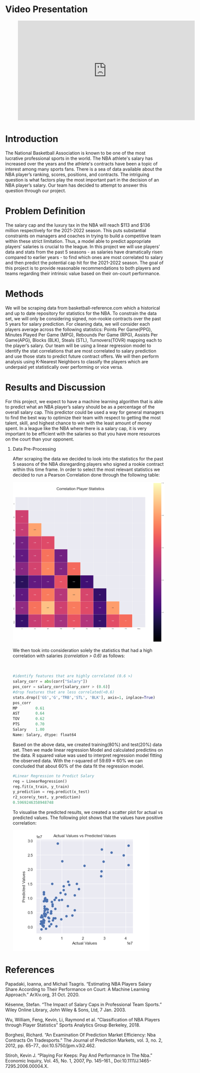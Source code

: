 # Video Presentation 

<figure class="video_container">
   <iframe width="560" height="315" src="https://www.youtube.com/embed/D7kogk-5xRI" title="YouTube video player" frameborder="0" allow="accelerometer; autoplay; clipboard-write; encrypted-media; gyroscope; picture-in-picture" allowfullscreen></iframe>
</figure>


# Introduction
The National Basketball Association is known to be one of the most lucrative professional sports in the world. The NBA athlete's salary has increased over the years and the athlete's contracts have been a topic of interest among many sports fans. There is a sea of data available about the NBA player’s ranking, scores, positions, and contracts. The intriguing question is what factors play the most important part in the decision of an NBA player’s salary. Our team has decided to attempt to answer this question through our project.


# Problem Definition
The salary cap and the luxury tax in the NBA will reach $113 and $136 million respectively for the 2021-2022 season. This puts substantial constraints on managers and coaches in trying to build a competitive team within these strict limitation. Thus, a model able to predict appropriate players’ salaries is crucial to the league. 
In this project we will use players’ data and stats from the past 5 seasons - as salaries have dramatically risen compared to earlier years - to find which ones are most correlated to salary and then predict the potential cap hit for the 2021-2022 season. The goal of this project is to provide reasonable recommendations to both players and teams regarding their intrinsic value based on their on-court performance.

# Methods
We will be scraping data from basketball-reference.com which a historical and up to date repository for statistics for the NBA. To constrain the data set, we will only be considering signed, non-rookie contracts over the past 5 years for salary prediction. For cleaning data, we will consider each players average across the following statistics: Points Per Game(PPG), Minutes Played Per Game (MPG), Rebounds Per Game (RPG), Assists Per Game(APG), Blocks (BLK), Steals (STL), Turnovers(TOVR) mapping each to the player’s salary. Our team will be using a linear regression model to identify the stat correlations that are most correlated to salary prediction and use those stats to predict future contract offers. We will then perform analysis using K-Nearest Neighbors to classify the players which are underpaid yet statistically over performing or vice versa.


# Results and Discussion
For this project, we expect to have a machine learning algorithm that is able to predict what an NBA player’s salary should be as a percentage of the overall salary cap. This predictor could be used a way for general managers to find the best way to optimize their team with respect to getting the most talent, skill, and highest chance to win with the least amount of money spent. In a league like the NBA where there is a salary cap, it is very important to be efficient with the salaries so that you have more resources on the court than your opponent.

1. Data Pre-Processing

   After scraping the data we decided to look into the statistics for the past 5 seasons of the NBA disregarding players who signed a rookie contract within this time frame. In order to select the most relevant statistics we decided to run a Pearson Correlation done through the following table:
   
   ![Pearson Correlation Table](./images/Pearson_Correlation.png)
   
   We then took into consideration solely the statistics that had a high correlation with salaries _(correlation > 0.6)_ as follows:
   ```python


   #identify features that are highly correlated (0.6 >)
   salary_corr = abs(corr["Salary"])
   pos_corr = salary_corr[salary_corr > (0.6)]
   #drop features that are less correlated(<0.6)
   stats.drop(['GS','G','TRB','STL', 'BLK'], axis=1, inplace=True)
   pos_corr
   MP        0.61
   AST       0.64
   TOV       0.62
   PTS       0.70
   Salary    1.00
   Name: Salary, dtype: float64
   ```
   Based on the above data, we created training(80%) and test(20%) data set. Then we made linear regression Model and calculated predictins on the data. R squared value was 
   used to interpret regression model fitting the observed data. With the r-squared of 59.69 ≈ 60% we can concluded that about 60% of the data fit the regression model.

   ```python
   #Linear Regression to Predict Salary
   reg = LinearRegression()
   reg.fit(x_train, y_train)
   y_prediction = reg.predict(x_test) 
   r2_score(y_test, y_prediction)
   0.5969246358948748
   ```
   To visualise the predicted results, we created a scatter plot for actual vs predicted values. The following plot shows that the    values have positive correlation: 
   
   ![Scatter Plot](./images/Scatter_Plot.PNG)
   
   
# References
Papadaki, Ioanna, and Michail Tsagris. “Estimating NBA Players Salary Share According to Their Performance on Court: A Machine Learning Approach.” ArXiv.org, 31 Oct. 2020.

Késenne, Stefan. “The Impact of Salary Caps in Professional Team Sports.” Wiley Online Library, John Wiley & Sons, Ltd, 7 Jan. 2003. 

Wu, William, Feng, Kevin, Li, Raymond et al. “Classification of NBA Players through Player Statistics” Sports Analytics Group Berkeley, 2018.

Borghesi, Richard. “An Examination Of Prediction Market Efficiency: Nba Contracts On    Tradesports.” The Journal of Prediction Markets, vol. 3, no. 2, 2012, pp. 65–77.,    doi:10.5750/jpm.v3i2.462. 

Stiroh, Kevin J. “Playing For Keeps: Pay And Performance In The Nba.” Economic Inquiry,    Vol. 45, No. 1, 2007, Pp. 145–161., Doi:10.1111/J.1465-7295.2006.00004.X. 
